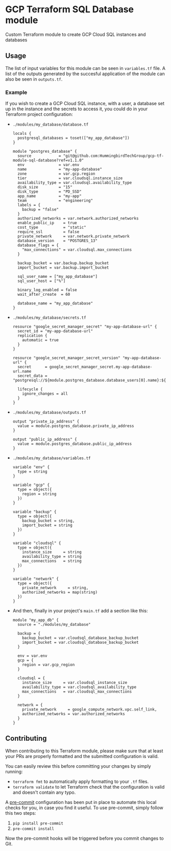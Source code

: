 # GCP Terraform SQL Database module

Custom Terraform module to create GCP Cloud SQL instances and databases

## Usage

The list of input variables for this module can be seen in `variables.tf` file.
A list of the outputs generated by the succesful application of the module can
also be seen in `outputs.tf`.

### Example

If you wish to create a GCP Cloud SQL instance, with a user, a database set up
in the instance and the secrets to access it, you could do in your Terraform
project configuration:

- `./modules/my_database/database.tf`
  ```hcl
  locals {
    postgresql_databases = toset(["my_app_database"])
  }

  module "postgres_database" {
    source            = "git@github.com:HummingbirdTechGroup/gcp-tf-module-sql-database?ref=v1.1.0"
    env               = var.env
    name              = "my-app-database"
    zone              = var.gcp.region
    tier              = var.cloudsql.instance_size
    availability_type = var.cloudsql.availability_type
    disk_size         = "15"
    disk_type         = "PD_SSD"
    app_name          = "my-app"
    team              = "engineering"
    labels = {
      backup = "false"
    }
    authorized_networks = var.network.authorized_networks
    enable_public_ip    = true
    cost_type           = "static"
    require_ssl         = false
    private_network     = var.network.private_network
    database_version    = "POSTGRES_13"
    database_flags = {
      "max_connections" = var.cloudsql.max_connections
    }

    backup_bucket = var.backup.backup_bucket
    import_bucket = var.backup.import_bucket

    sql_user_name = ["my_app_database"]
    sql_user_host = ["%"]

    binary_log_enabled = false
    wait_after_create  = 60

    database_name = "my_app_database"
  }
  ```
- `./modules/my_database/secrets.tf`
  ```hcl
  resource "google_secret_manager_secret" "my-app-database-url" {
    secret_id = "my-app-database-url"
    replication {
      automatic = true
    }
  }

  resource "google_secret_manager_secret_version" "my-app-database-url" {
    secret      = google_secret_manager_secret.my-app-database-url.name
    secret_data = "postgresql://${module.postgres_database.database_users[0].name}:${module.postgres_database.database_password_list[0].result}@${module.postgres_database.private_ip_address}/${module.postgres_database.database_name}"

    lifecycle {
      ignore_changes = all
    }
  }
  ```
- `./modules/my_database/outputs.tf`
  ```hcl
  output "private_ip_address" {
    value = module.postgres_database.private_ip_address
  }

  output "public_ip_address" {
    value = module.postgres_database.public_ip_address
  }
  ```
- `./modules/my_database/variables.tf`
  ```hcl
  variable "env" {
    type = string
  }

  variable "gcp" {
    type = object({
      region = string
    })
  }

  variable "backup" {
    type = object({
      backup_bucket = string,
      import_bucket = string
    })
  }

  variable "cloudsql" {
    type = object({
      instance_size     = string
      availability_type = string
      max_connections   = string
    })
  }

  variable "network" {
    type = object({
      private_network     = string,
      authorized_networks = map(string)
    })
  }

  ```
- And then, finally in your project's `main.tf` add a section like this:
  ```hcl
  module "my_app_db" {
    source = "./modules/my_database"

    backup = {
      backup_bucket = var.cloudsql_database_backup_bucket
      import_bucket = var.cloudsql_database_backup_bucket
    }

    env = var.env
    gcp = {
      region = var.gcp_region
    }

    cloudsql = {
      instance_size     = var.cloudsql_instance_size
      availability_type = var.cloudsql_availability_type
      max_connections   = var.cloudsql_max_connections
    }

    network = {
      private_network     = google_compute_network.vpc.self_link,
      authorized_networks = var.authorized_networks
    }
  }
  ```


## Contributing

When contributing to this Terraform module, please make sure that at least your
PRs are properly formatted and the submitted configuration is valid.

You can easily review this before committing your changes by simply running:

  * `terraform fmt` to automatically apply formatting to your `.tf` files.
  * `terraform validate` to let Terraform check that the configuration is valid
    and doesn't contain any typo.

A [pre-commit](https://pre-commit.com/index.html#quick-start) configuration has
been put in place to automate this local checks for you, in case you find it
useful. To use pre-commit, simply follow this two steps:

1. `pip install pre-commit`
2. `pre-commit install`

Now the pre-commit hooks will be triggered before you commit changes to Git.
